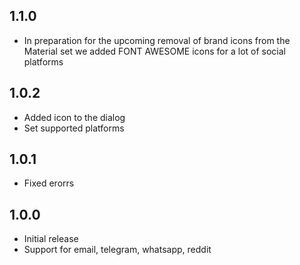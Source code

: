 ## 1.1.0

* In preparation for the upcoming removal of brand icons from the Material set we added FONT AWESOME icons for a lot of social platforms

## 1.0.2

* Added icon to the dialog
* Set supported platforms

## 1.0.1

* Fixed erorrs

## 1.0.0

* Initial release
* Support for email, telegram, whatsapp, reddit